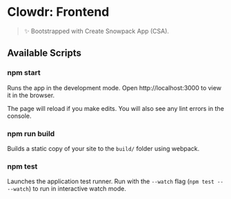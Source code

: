 # Clowdr: Frontend

> ✨ Bootstrapped with Create Snowpack App (CSA).

## Available Scripts

### npm start

Runs the app in the development mode.
Open http://localhost:3000 to view it in the browser.

The page will reload if you make edits.
You will also see any lint errors in the console.

### npm run build

Builds a static copy of your site to the `build/` folder using webpack.

### npm test

Launches the application test runner.
Run with the `--watch` flag (`npm test -- --watch`) to run in interactive watch mode.
